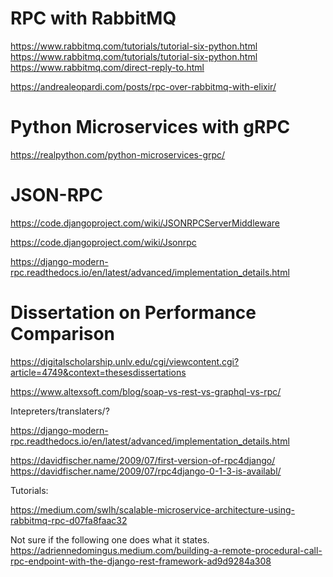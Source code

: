 # RPC with RabbitMQ

https://www.rabbitmq.com/tutorials/tutorial-six-python.html
https://www.rabbitmq.com/tutorials/tutorial-six-python.html
https://www.rabbitmq.com/direct-reply-to.html

https://andrealeopardi.com/posts/rpc-over-rabbitmq-with-elixir/

# Python Microservices with gRPC
https://realpython.com/python-microservices-grpc/




# JSON-RPC

https://code.djangoproject.com/wiki/JSONRPCServerMiddleware

https://code.djangoproject.com/wiki/Jsonrpc

https://django-modern-rpc.readthedocs.io/en/latest/advanced/implementation_details.html






# Dissertation on Performance Comparison

https://digitalscholarship.unlv.edu/cgi/viewcontent.cgi?article=4749&context=thesesdissertations

https://www.altexsoft.com/blog/soap-vs-rest-vs-graphql-vs-rpc/



Intepreters/translaters/?

https://django-modern-rpc.readthedocs.io/en/latest/advanced/implementation_details.html


https://davidfischer.name/2009/07/first-version-of-rpc4django/
https://davidfischer.name/2009/07/rpc4django-0-1-3-is-availabl/



Tutorials:

https://medium.com/swlh/scalable-microservice-architecture-using-rabbitmq-rpc-d07fa8faac32





Not sure if the following one does what it states.
https://adriennedomingus.medium.com/building-a-remote-procedural-call-rpc-endpoint-with-the-django-rest-framework-ad9d9284a308 